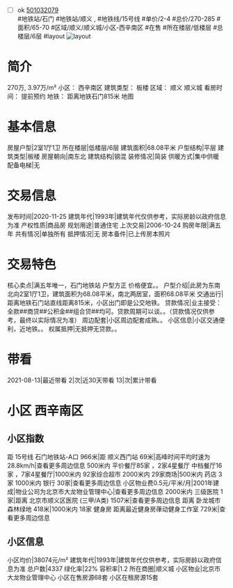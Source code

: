 - [ ] ok [501032079](https://bj.5i5j.com/ershoufang/501032079.html)  
 #地铁站/石门 #地铁站/顺义 ,  #地铁线/15号线
#单价/2-4 #总价/270-285 #面积/65-70   #区域/顺义/顺义城/小区-西辛南区 #在售 #所在楼层/低楼层 #总楼层/6层 #layout 
![layout](http://image2a.5i5j.com/scm/HOUSE_CUSTOMER/42da952c5e8049e99664785eea3d7cb5.jpg_P5.jpg) 
# 简介 
 270万,  3.97万/m² 
小区： 西辛南区
建筑类型： 板楼
区域： 顺义 顺义城
看房时间： 提前预约
地铁： 距离地铁石门815米 地图
# 基本信息 
 房屋户型|2室1厅1卫
所在楼层|低楼层/6层
建筑面积|68.08平米
户型结构|平层
建筑类型|板楼
房屋朝向|南东北
建筑结构|钢混
装修情况|简装
供暖方式|集中供暖
配备电梯|无
# 交易信息 
 发布时间|2020-11-25
建筑年代|1993年|建筑年代仅供参考，实际房龄以政府信息为准
产权性质|商品房
规划用途|普通住宅
上次交易|2006-10-24
购房年限|满五年
共有情况|单独所有
抵押情况|无
房本备件|已上传房本照片
# 交易特色 
 核心卖点|满五年唯一，石门地铁站 户型方正 价格便宜。。
户型介绍|此房为东南北向2室1厅1卫，建筑面积为68.08平米，南北两居室，面积68.08平米
交通出行|距离地铁石门站直线距离815米，小区出门即是公交地铁。
贷款情况|业主接受：全款##商贷##公积金##组合贷##均可。贷款周期可以谈。。（贷款情况仅供参考，最终以实际情况为准）
周边配套|小区周边配套成熟。。
小区信息|小区交通便利，近地铁。。
权属抵押|无抵押无贷款。。
# 带看 
 2021-08-13|最近带看	 2|次|近30天带看	 13|次|累计带看
# 小区 西辛南区
## 小区指数 
 距 15号线 石门地铁站-A口 966米|距 顺义西门站 69米|高峰时间平均时速为28.8km/h|查看更多周边信息
500米内 平价餐厅85家 ，2家4星餐厅
中档餐厅16家 ，7家4星餐厅|1000米内 92家综合超市
2000米内 29家商场|500米内 药店 3家
1000米内 银行 30家|查看更多周边信息
小区物业费0.5元/平米/月|2001年建成|物业公司为北京市大龙物业管理中心|查看更多周边信息
2000米内 三级医院 1家|距离 北京市顺义区医院 (三甲/A类) 1507米|查看更多周边信息
距离 卧龙城市森林绿地 418米|1000米内 18家 健身房
距离最近健身房葎动健身工作室 729米|查看更多周边信息
## 小区信息 
 小区均价|38074元/m²
建筑年代|1993年|建筑年代仅供参考，实际房龄以政府信息为准
总户数|4337
绿化率|22%
容积率|1.2
所在商圈|顺义城
小区物业|北京市大龙物业管理中心
小区在售房源68套
小区在租房源15套
